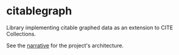# citablegraph

Library implementing citable graphed data as an extension to CITE Collections.

See the [narrative](narrative.md) for the project's architecture.
